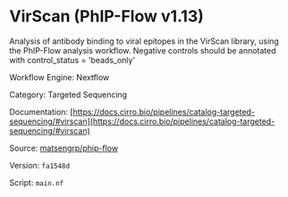 # VirScan (PhIP-Flow v1.13)

Analysis of antibody binding to viral epitopes in the VirScan library, using the PhIP-Flow analysis workflow.
Negative controls should be annotated with control_status = 'beads_only'


Workflow Engine: Nextflow


Category: Targeted Sequencing


Documentation: [https://docs.cirro.bio/pipelines/catalog-targeted-sequencing/#virscan](https://docs.cirro.bio/pipelines/catalog-targeted-sequencing/#virscan)


Source: [matsengrp/phip-flow](matsengrp/phip-flow)


Version: `fa1548d`


Script: `main.nf`
